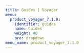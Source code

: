 ```yaml
---
title: Guides | Voyager
menu:
  product_voyager_7.1.0:
    identifier: guides
    name: Guides
    weight: 40
    pre: dropdown
menu_name: product_voyager_7.1.0
---
```

